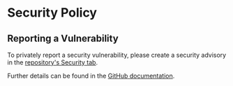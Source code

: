 # Security Policy

## Reporting a Vulnerability

To privately report a security vulnerability, please create a security advisory in the [repository's Security tab](https://github.com/martincostello/dependabot-helper/security/advisories).

Further details can be found in the [GitHub documentation](https://docs.github.com/code-security/security-advisories/guidance-on-reporting-and-writing/privately-reporting-a-security-vulnerability).
